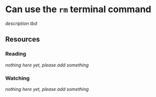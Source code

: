 # Can use the `rm` terminal command

_description tbd_

## Resources

### Reading

_nothing here yet, please add something_

### Watching

_nothing here yet, please add something_
